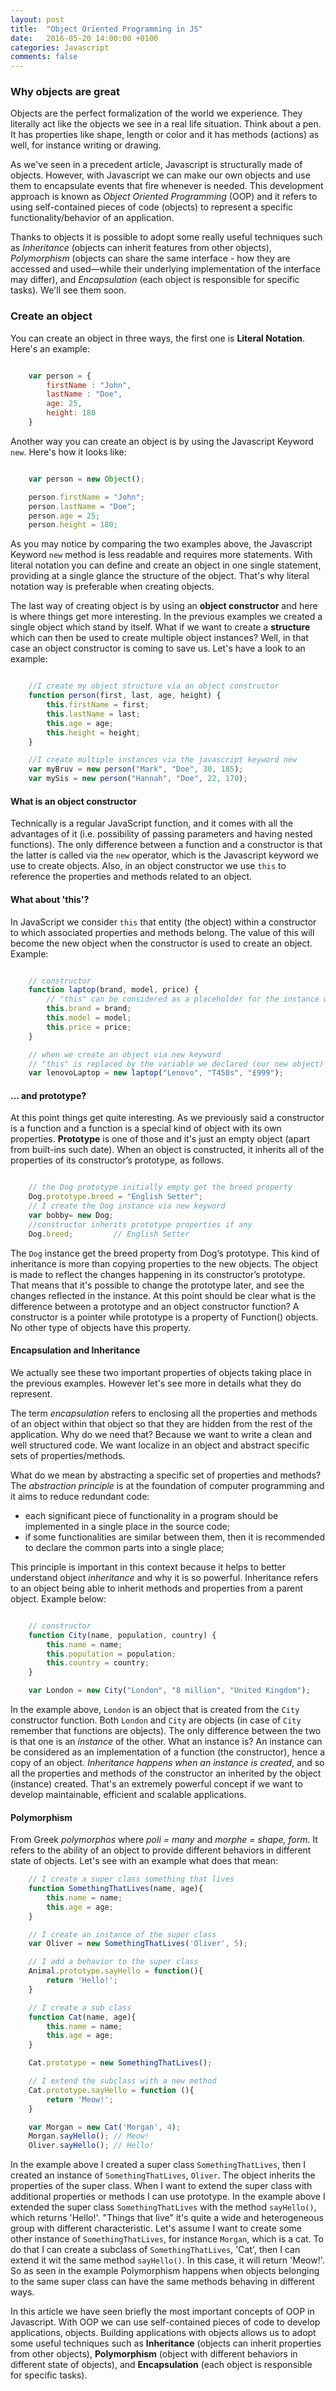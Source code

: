 ```yaml
---
layout: post
title:  "Object Oriented Programming in JS"
date:   2016-05-20 14:00:00 +0100
categories: Javascript
comments: false
---
```


### Why objects are great ###

Objects are the perfect formalization of the world we experience. They literally act like the objects we see in a real life situation. Think about a pen. It has properties like shape, length or color and it has methods (actions) as well, for instance writing or drawing.

As we've seen in a precedent article, Javascript is structurally made of objects. However, with Javascript we can make our own objects and use them to encapsulate events that fire whenever is needed.
This development approach is known as *Object Oriented Programming* (OOP) and it refers to using self-contained pieces of code (objects) to represent a specific functionality/behavior of an application.

Thanks to objects it is possible to adopt some really useful techniques such as *Inheritance* (objects can inherit features from other objects), *Polymorphism* (objects can share the same interface - how they are accessed and used—while their underlying implementation of the interface may differ), and *Encapsulation* (each object is responsible for specific tasks). We'll see them soon.

### Create an object ###

You can create an object in three ways, the first one is **Literal Notation**. Here's an example:

```javascript

	var person = {
		firstName : "John",
		lastName : "Doe",
		age: 25,
		height: 180
	}

```
Another way you can create an object is by using the Javascript Keyword `new`. Here's how it looks like:

```javascript

	var person = new Object();

	person.firstName = "John";
	person.lastName = "Doe";
	person.age = 25;
	person.height = 180;

```
As you may notice by comparing the two examples above, the Javascript Keyword `new` method is less readable and requires more statements. With literal notation you can define and create an object in one single statement, providing at a single glance the structure of the object. That's why literal notation way is preferable when creating objects.

The last way of creating object is by using an **object constructor** and here is where things get more interesting. In the previous examples we created a single object which stand by itself. What if we want to create a **structure** which can then be used to create multiple object instances? Well, in that case an object constructor is coming to save us. Let's have a look to an example:

```javascript

	//I create my object structure via an object constructor
	function person(first, last, age, height) {
		this.firstName = first;
		this.lastName = last;
		this.age = age;
		this.height = height;
	}

	//I create multiple instances via the javascript keyword new
	var myBruv = new person("Mark", "Doe", 30, 185);
	var mySis = new person("Hannah", "Doe", 22, 170);

```

#### What is an object constructor ####
Technically is a regular JavaScript function, and it comes with all the advantages of it (i.e. possibility of passing parameters and having nested functions). The only difference between a function and a constructor is that the latter is called via the `new` operator, which is the Javascript keyword we use to create objects. Also, in an object constructor we use `this` to reference the properties and methods related to an object.

#### What about 'this'? ####
In JavaScript we consider `this` that entity (the object) within a constructor to which associated properties and methods belong. The value of this will become the new object when the constructor is used to create an object. Example:

```javascript

	// constructor
	function laptop(brand, model, price) {
		// "this" can be considered as a placeholder for the instance we are going to create later
		this.brand = brand;
		this.model = model;
		this.price = price;
	}

	// when we create an object via new keyword
	// "this" is replaced by the variable we declared (our new object)
	var lenovoLaptop = new laptop("Lenovo", "T450s", "£999");

```

#### ... and prototype? ####
At this point things get quite interesting. As we previously said a constructor is a function and a function is a special kind of object with its own properties.
**Prototype** is one of those and it's just an empty object (apart from built-ins such date). When an object is constructed, it inherits all of the properties of its constructor’s prototype, as follows.

```javascript

	// the Dog prototype initially empty get the breed property
	Dog.prototype.breed = "English Setter";
	// I create the Dog instance via new keyword
	var bobby= new Dog;
	//constructor inherits prototype properties if any
	Dog.breed;         // English Setter

```
The `Dog` instance get the breed property from Dog‘s prototype. This kind of inheritance is more than copying properties to the new objects. The object is made to reflect the changes happening in its constructor’s prototype. That means that it's possible to change the prototype later, and see the changes reflected in the instance.
At this point should be clear what is the difference between a prototype and an object constructor function?
A constructor is a pointer while prototype is a property of Function() objects. No other type of objects have this property.

#### Encapsulation and Inheritance ####
We actually see these two important properties of objects taking place in the previous examples. However let's see more in details what they do represent.

The term *encapsulation* refers to enclosing all the properties and methods of an object within that object so that they are hidden from the rest of the application. Why do we need that? Because we want to write a clean and well structured code. We want localize in an object and abstract specific sets of properties/methods.

What do we mean by abstracting a specific set of properties and methods? The *abstraction principle* is at the foundation of computer programming and it aims to reduce redundant code:

- each significant piece of functionality in a program should be implemented in a single place in the source code;
- if some functionalities are similar between them, then it is recommended to declare the common parts into a single place;

This principle is important in this context because it helps to better understand object *inheritance* and why it is so powerful. Inheritance refers to an object being able to inherit methods and properties from a parent object. Example below:

```javascript

	// constructor
	function City(name, population, country) {
		this.name = name;
		this.population = population;
		this.country = country;
	}

	var London = new City("London", "8 million", "United Kingdom");

```

In the example above, `London` is an object that is created from the `City` constructor function. Both `London` and `City` are objects (in case of `City` remember that functions are objects). The only difference between the two is that one is an *instance* of the other. What an instance is? An instance can be considered as an implementation of a function (the constructor), hence a copy of an object.
*Inheritance happens when an instance is created*, and so all the properties and methods of the constructor an inherited by the object (instance) created. That's an extremely powerful concept if we want to develop maintainable, efficient and scalable applications.

#### Polymorphism ####
From Greek *polymorphos* where *poli = many* and *morphe = shape, form*. It refers to the ability of an object to provide different behaviors in different state of objects. Let's see with an example what does that mean:

```javascript
	// I create a super class something that lives
	function SomethingThatLives(name, age){
		this.name = name;
		this.age = age;
	}

	// I create an instance of the super class
	var Oliver = new SomethingThatLives('Oliver', 5);

	// I add a behavior to the super class
	Animal.prototype.sayHello = function(){
		return 'Hello!';
	}

	// I create a sub class
	function Cat(name, age){
		this.name = name;
		this.age = age;
	}

	Cat.prototype = new SomethingThatLives();

	// I extend the subclass with a new method
	Cat.prototype.sayHello = function (){
		return 'Meow!';
	}

	var Morgan = new Cat('Morgan', 4);
	Morgan.sayHello(); // Meow!
	Oliver.sayHello(); // Hello!

```
In the example above I created a super class `SomethingThatLives`, then I created an instance of `SomethingThatLives`, `Oliver`. The object inherits the properties of the super class. When I want to extend the super class with additional properties or methods I can use prototype. In the example above I extended the super class `SomethingThatLives` with the method `sayHello()`, which returns 'Hello!'. "Things that live" it's quite a wide and heterogeneous group with different characteristic. Let's assume I want to create some other instance of `SomethingThatLives`, for instance `Morgan`, which is a cat. To do that I can create a subclass of `SomethingThatLives`, 'Cat', then I can extend it wit the same method `sayHello()`. In this case, it will return 'Meow!'. So as seen in the example Polymorphism happens when objects belonging to the same super class can have the same methods behaving in different ways.

In this article we have seen briefly the most important concepts of OOP in Javascript. With OOP we can use self-contained pieces of code to develop applications, objects. Building applications with objects allows us to adopt some useful techniques such as **Inheritance** (objects can inherit properties from other objects), **Polymorphism** (object with different behaviors in different state of objects), and **Encapsulation** (each object is responsible for specific tasks).
